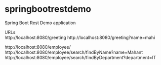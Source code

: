 # springbootrestdemo
Spring Boot Rest Demo application

URLs <br>
http://localhost:8080/greeting
http://localhost:8080/greeting?name=mahi

http://localhost:8080/employee/
http://localhost:8080/employee/search/findByName?name=Mahant
http://localhost:8080/employee/search/findByDepartment?department=IT

